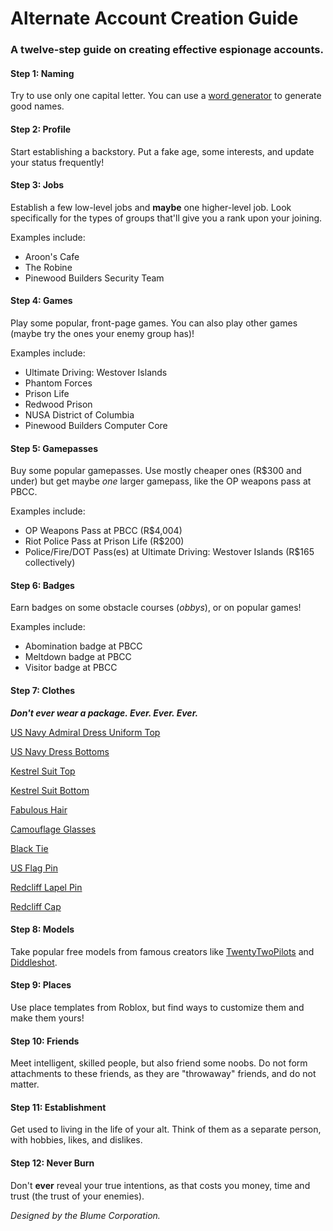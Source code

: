 # Alternate Account Creation Guide
### A twelve-step guide on creating effective espionage accounts.

#### Step 1: Naming
Try to use only one capital letter. You can use a [word generator](http://www.wordgenerator.net/random-word-generator.php) to generate good names.

#### Step 2: Profile
Start establishing a backstory. Put a fake age, some interests, and update your status frequently!

#### Step 3: Jobs
Establish a few low-level jobs and **maybe** one higher-level job.
Look specifically for the types of groups that'll give you a rank upon your joining.

Examples include:
- Aroon's Cafe
- The Robine
- Pinewood Builders Security Team

#### Step 4: Games
Play some popular, front-page games. You can also play other games (maybe try the ones your enemy group has)!

Examples include:
- Ultimate Driving: Westover Islands
- Phantom Forces
- Prison Life
- Redwood Prison
- NUSA District of Columbia
- Pinewood Builders Computer Core

#### Step 5: Gamepasses
Buy some popular gamepasses. Use mostly cheaper ones (R$300 and under) but get maybe *one* larger gamepass, like the OP weapons pass at PBCC.

Examples include:
- OP Weapons Pass at PBCC (R$4,004)
- Riot Police Pass at Prison Life (R$200)
- Police/Fire/DOT Pass(es) at Ultimate Driving: Westover Islands (R$165 collectively)

#### Step 6: Badges
Earn badges on some obstacle courses (*obbys*), or on popular games!

Examples include: 
- Abomination badge at PBCC
- Meltdown badge at PBCC
- Visitor badge at PBCC

#### Step 7: Clothes
***Don't ever wear a package. Ever. Ever. Ever.***

[US Navy Admiral Dress Uniform Top](https://www.roblox.com/catalog/180560499/U-S-Navy-Admiral-Uniform-VADM-FADM)

[US Navy Dress Bottoms](https://www.roblox.com/catalog/578227266/USN-E7-O10-Service-Dress-Blue-Trousers)

[Kestrel Suit Top](https://www.roblox.com/catalog/138632986/Kestrel-Classic-Black-Business-Suit)

[Kestrel Suit Bottom](https://www.roblox.com/catalog/138981719/Kestrel-Classic-Black-Business-Suit-pants)

[Fabulous Hair](https://www.roblox.com/catalog/12270248/Fabulous-Hair)

[Camouflage Glasses](https://www.roblox.com/catalog/116778374/Camo-Glasses)

[Black Tie](https://www.roblox.com/catalog/30379217/Skinny-Tie)

[US Flag Pin](https://www.roblox.com/catalog/892008738/American-Flag-Lapel-Pin)

[Redcliff Lapel Pin](https://www.roblox.com/catalog/903188891/Redcliff-Lapel-Pin)

[Redcliff Cap](https://www.roblox.com/catalog/286512740/Redcliff-Cap)

#### Step 8: Models
Take popular free models from famous creators like [TwentyTwoPilots](https://www.roblox.com/users/795186/profile) and [Diddleshot](https://www.roblox.com/users/390939/profile).

#### Step 9: Places
Use place templates from Roblox, but find ways to customize them and make them yours!

#### Step 10: Friends
Meet intelligent, skilled people, but also friend some noobs. Do not form attachments to these friends, as they are "throwaway" friends, and do not matter.

#### Step 11: Establishment
Get used to living in the life of your alt. Think of them as a separate person, with hobbies, likes, and dislikes.

#### Step 12: Never Burn
Don't **ever** reveal your true intentions, as that costs you money, time and trust (the trust of your enemies).

*Designed by the Blume Corporation.*
